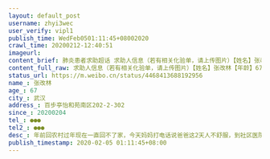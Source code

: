 ```yaml
---
layout: default_post
username: zhyi3wec
user_verify: vipl1
publish_time: WedFeb0501:11:45+08002020
crawl_time: 20200212-12:40:51
imageurl: 
content_brief: 肺炎患者求助超话 求助人信息（若有相关化验单，请上传图片）【姓名】张改林【年龄】67【所在城市】武汉【所在小区、社区】百步亭怡和苑南区202-2-302【患病时间】20200204【联系方式】●●●【其他紧急联系人】●●●【病情描述】年前回农村过年现在一直回不了家，今天妈妈打电 ...全文
content_full_raw: 求助人信息（若有相关化验单，请上传图片）【姓名】张改林【年龄】67【所在城市】武汉【所在小区、社区】百步亭怡和苑南区202-2-302【患病时间】20200204【联系方式】●●●【其他紧急联系人】●●●【病情描述】年前回农村过年现在一直回不了家，今天妈妈打电话说爸爸这2天人不舒服，到社区医院检查体温37.3℃，直接就让你去大医院确诊。我们不在武汉，妈妈打120，打社区电话，都回复要等着。问题是等一天都没消息，妈妈说现在体温38.2℃了，真的越来越严重了，她也有点头昏。妈妈说让我们别回去，我就疑问国家颁布的联系电话，抢救措施，怎么真到用的时候都联系不上了，老人感觉自己在等死，我不断安慰他没事，吃药，吃饭休息，心里酸楚极了。国家全力支援武汉，可武汉连个急救都落实的让人操心。打电话不是没车，就是说这个不归他管，120也迟迟不到，哎....。明天早上去办理证明争取开车赶回武汉，他们生我养我，我怕传染，但我更怕失去你们，我更怕听着妈妈用那凄凉的语音叮嘱我不要回去。我爱你们，我们一起努力。2个老人在家都病倒了，那种情况我都不敢想象
status_url: https://m.weibo.cn/status/4468413688192956
name_: 张改林
age_: 67
city_: 武汉
address_: 百步亭怡和苑南区202-2-302
since_: 20200204
tel_: ●●●
tel2_: ●●●
desc_: 年前回农村过年现在一直回不了家，今天妈妈打电话说爸爸这2天人不舒服，到社区医院检查体温37.3℃，直接就让你去大医院确诊。我们不在武汉，妈妈打120，打社区电话，都回复要等着。问题是等一天都没消息，妈妈说现在体温38.2℃了，真的越来越严重了，她也有点头昏。妈妈说让我们别回去，我就疑问国家颁布的联系电话，抢救措施，怎么真到用的时候都联系不上了，老人感觉自己在等死，我不断安慰他没事，吃药，吃饭休息，心里酸楚极了。国家全力支援武汉，可武汉连个急救都落实的让人操心。打电话不是没车，就是说这个不归他管，120也迟迟不到，哎....。明天早上去办理证明争取开车赶回武汉，他们生我养我，我怕传染，但我更怕失去你们，我更怕听着妈妈用那凄凉的语音叮嘱我不要回去。我爱你们，我们一起努力。2个老人在家都病倒了，那种情况我都不敢想象
publish_timestamp: 2020-02-05 01:11:45+08:00
---
```

